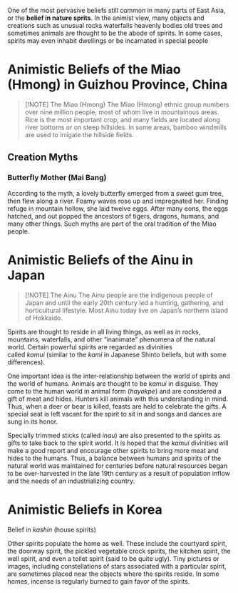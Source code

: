 One of the most pervasive beliefs still common in many parts of East Asia, or the **belief in nature sprits**. In the animist view, many objects and creations such as unusual rocks waterfalls heavenly bodies old trees and sometimes animals are thought to be the abode of spirits. In some cases, spirits may even inhabit dwellings or be incarnated in special people

# Animistic Beliefs of the Miao (Hmong) in Guizhou Province, China

> [!NOTE] The Miao (Hmong)
> The Miao (Hmong) ethnic group numbers over nine million people, most of whom live in mountainous areas. Rice is the most important crop, and many fields are located along river bottoms or on steep hillsides. In some areas, bamboo windmills are used to irrigate the hillside fields.

## Creation Myths 
### Butterfly Mother (Mai Bang)
According to the myth, a lovely butterfly emerged from a sweet gum tree, then flew along a river. Foamy waves rose up and impregnated her. Finding refuge in mountain hollow, she laid twelve eggs. After many eons, the eggs hatched, and out popped the ancestors of tigers, dragons, humans, and many other things. Such myths are part of the oral tradition of the Miao people.

# Animistic Beliefs of the Ainu in Japan

> [!NOTE] The Ainu
> The Ainu people are the indigenous people of Japan and until the early 20th century led a hunting, gathering, and horticultural lifestyle. Most Ainu today live on Japan’s northern island of Hokkaido.

Spirits are thought to reside in all living things, as well as in rocks, mountains, waterfalls, and other “inanimate” phenomena of the natural world. Certain powerful spirits are regarded as divinities called _kamui_ (similar to the _kami_ in Japanese Shinto beliefs, but with some differences). 

One important idea is the inter-relationship between the world of spirits and the world of humans. Animals are thought to be _kamui_ in disguise. They come to the human world in animal form (_hayokpe_) and are considered a gift of meat and hides. Hunters kill animals with this understanding in mind. Thus, when a deer or bear is killed, feasts are held to celebrate the gifts. A special seat is left vacant for the spirit to sit in and songs and dances are sung in its honor. 

Specially trimmed sticks (called _inau_) are also presented to the spirits as gifts to take back to the spirit world. It is hoped that the _kamui_ divinities will make a good report and encourage other spirits to bring more meat and hides to the humans. Thus, a balance between humans and spirits of the natural world was maintained for centuries before natural resources began to be over-harvested in the late 19th century as a result of population inflow and the needs of an industrializing country.

# Animistic Beliefs in Korea
Belief in *kashin* (house spirits)

Other spirits populate the home as well. These include the courtyard spirit, the doorway spirit, the pickled vegetable crock spirits, the kitchen spirit, the well spirit, and even a toilet spirit (said to be quite ugly). Tiny pictures or images, including constellations of stars associated with a particular spirit, are sometimes placed near the objects where the spirits reside. In some homes, incense is regularly burned to gain favor of the spirits.